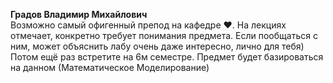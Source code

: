 **Градов Владимир Михайлович**\
Возможно самый офигенный препод на кафедре ❤. На лекциях отмечает, конкретно требует понимания предмета.
Если пообщаться с ним, может объяснить лабу очень даже интересно, лично для тебя) Потом ещё раз встретите на 6м семестре. Предмет будет
базироваться на данном (Математическое Моделирование)

